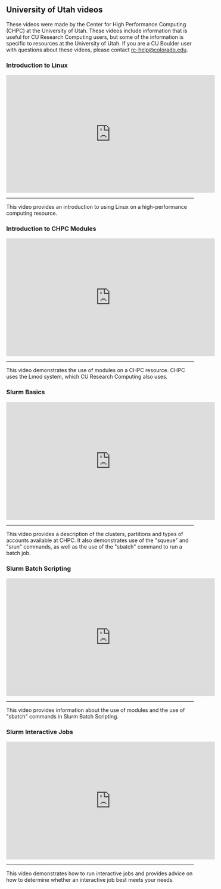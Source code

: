 ## University of Utah videos

These videos were made by the Center for High Performance Computing (CHPC) at the University of Utah. These videos include information
that is useful for CU Research Computing users, but some of the information is specific to resources at the University of Utah. If you
are a CU Boulder user with questions about these videos, please contact rc-help@colorado.edu.

### Introduction to Linux

<iframe width="560" height="315" src="https://www.youtube.com/embed/0EYrzOKtuBg" frameborder="0" allow="autoplay; encrypted-media" allowfullscreen></iframe>

---

This video provides an introduction to using Linux on a high-performance computing resource.

### Introduction to CHPC Modules

<iframe width="560" height="315" src="https://www.youtube.com/embed/Cu6C5lNLDAY" frameborder="0" allow="autoplay; encrypted-media" allowfullscreen></iframe>

---

This video demonstrates the use of modules on a CHPC resource. CHPC uses the Lmod system, which CU Research Computing also uses.

### Slurm Basics

<iframe width="560" height="315" src="https://www.youtube.com/embed/49DzPT9HFJM" frameborder="0" allow="autoplay; encrypted-media" allowfullscreen></iframe>

---

This video provides a description of the clusters, partitions and types of accounts available at CHPC. It also demonstrates use of the "squeue" and "srun" commands, as well as the use of the "sbatch" command to run a batch job.

### Slurm Batch Scripting

<iframe width="560" height="315" src="https://www.youtube.com/embed/LRJMQO7Ercw" frameborder="0" allow="autoplay; encrypted-media" allowfullscreen></iframe>

---

This video provides information about the use of modules and the use of "sbatch" commands in Slurm Batch Scripting.

### Slurm Interactive Jobs

<iframe width="560" height="315" src="https://www.youtube.com/embed/U2Bpg4sZ8Xg" frameborder="0" allow="autoplay; encrypted-media" allowfullscreen></iframe>

---

This video demonstrates how to run interactive jobs and provides advice on how to determine whether an interactive job best meets your needs.
